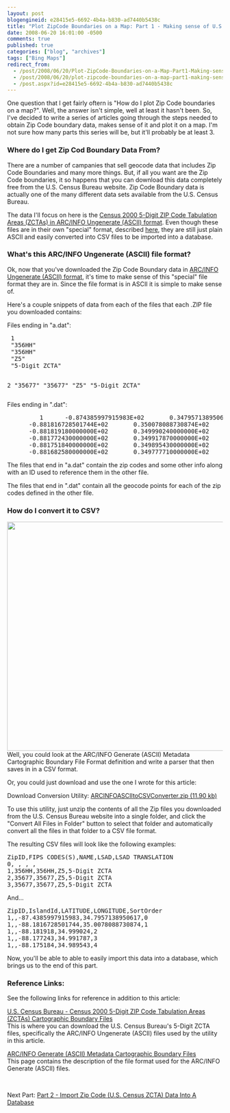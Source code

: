 ```yaml
---
layout: post
blogengineid: e28415e5-6692-4b4a-b830-ad7440b5438c
title: "Plot ZipCode Boundaries on a Map: Part 1 - Making sense of U.S. Census ZCTA ARC/INFO Ungenerate (ASCII) files"
date: 2008-06-20 16:01:00 -0500
comments: true
published: true
categories: ["blog", "archives"]
tags: ["Bing Maps"]
redirect_from: 
  - /post/2008/06/20/Plot-ZipCode-Boundaries-on-a-Map-Part1-Making-sense-of-US-Census-ZCTA-ARCINFO-Ungenerate-ASCII-files
  - /post/2008/06/20/plot-zipcode-boundaries-on-a-map-part1-making-sense-of-us-census-zcta-arcinfo-ungenerate-ascii-files
  - /post.aspx?id=e28415e5-6692-4b4a-b830-ad7440b5438c
---
```

<!-- more -->
<p>One question that I get fairly oftern is "How do I plot Zip Code boundaries on a map?". Well, the answer isn't simple, well at least it hasn't been. So, I've decided to write a series of articles going through the steps needed to obtain Zip Code boundary data, makes sense of it and plot it on a map. I'm not sure how many parts this series will be, but it'll probably be at least 3.</p>
<h3>Where do I get Zip Cod Boundary Data From?</h3>
<p>There are a number of campanies that sell geocode data that includes Zip Code Boundaries and many more things. But, if all you want are the Zip Code boundaries, it so happens that you can download this data completely free from the U.S. Census Bureau website. Zip Code Boundary data is actually one of the many different data sets available from the U.S. Census Bureau.</p>
<p>The data I'll focus on&nbsp;here is the <a href="http://www.census.gov/geo/www/cob/z52000.html">Census 2000 5-Digit ZIP Code Tabulation Areas (ZCTAs) in ARC/INFO Ungenerate (ASCII) format</a>. Even though these files are in their own "special" format, described <a href="http://www.census.gov/geo/www/cob/ascii_info.html">here</a>, they are still just plain ASCII and easily converted into CSV files to be imported into a database.</p>
<h3>What's this ARC/INFO Ungenerate (ASCII) file format?</h3>
<p>Ok, now that you've downloaded the Zip Code Boundary data in <a href="http://www.census.gov/geo/www/cob/ascii_info.html">ARC/INFO Ungenerate (ASCII) format</a>, it's time to make sense of this "special" file format they are in. Since the file format is in ASCII it is simple to make sense of.</p>
<p>Here's a couple snippets of data from each of the files that each .ZIP file you downloaded contains:</p>
<p>Files ending in "a.dat":&nbsp;</p>
<pre class="brush: plain; first-line: 1; tab-size: 4; toolbar: false; "> 1
 "356HH"
 "356HH"
 "Z5"
 "5-Digit ZCTA"
 
 2
 "35677"
 "35677"
 "Z5"
 "5-Digit ZCTA"</pre>
<p>Files ending in ".dat":</p>
<pre class="brush: plain; first-line: 1; tab-size: 4; toolbar: false; ">         1      -0.874385997915983E+02       0.347957138950617E+02
      -0.881816728501744E+02       0.350078088730874E+02
      -0.881819180000000E+02       0.349990240000000E+02
      -0.881772430000000E+02       0.349917870000000E+02
      -0.881751840000000E+02       0.349895430000000E+02
      -0.881682580000000E+02       0.349777710000000E+02</pre>
<p>The files that end in "a.dat" contain the zip codes and some other info along with an ID used to reference them in the other file.</p>
<p>The files that end in ".dat" contain all the geocode points for each of the zip codes defined in the other file.</p>
<h3>How do I convert it to CSV?</h3>
<p><img src="/images/postsARCINFOASCIItoCSVConverter_Screenshot.png" alt="" width="660" height="534" align="right" />Well, you could look at the ARC/INFO Generate (ASCII) Metadata Cartographic Boundary File Format definition and write a parser that then saves in in a CSV format.</p>
<p>Or, you could just download and use the one I wrote for this article:</p>
<p>Download Conversion Utility: <a href="/file.axd?file=ARCINFOASCIItoCSVConverter.zip" rel="enclosure">ARCINFOASCIItoCSVConverter.zip (11.90 kb)</a></p>
<p>To use this utility, just unzip the contents of all the Zip files you downloaded from the U.S. Census Bureau website into a single folder, and click the "Convert All Files in Folder" button to select that folder and automatically convert all the files in that folder to a CSV file format.</p>
<p>The resulting CSV files will look like the following examples:</p>
<pre class="brush: plain; first-line: 1; tab-size: 4; toolbar: false; ">ZipID,FIPS CODES(S),NAME,LSAD,LSAD TRANSLATION
0, , , ,
1,356HH,356HH,Z5,5-Digit ZCTA
2,35677,35677,Z5,5-Digit ZCTA
3,35677,35677,Z5,5-Digit ZCTA</pre>
<p>And...</p>
<pre class="brush: plain; first-line: 1; tab-size: 4; toolbar: false; ">ZipID,IslandId,LATITUDE,LONGITUDE,SortOrder
1,,-87.4385997915983,34.7957138950617,0
1,,-88.1816728501744,35.0078088730874,1
1,,-88.181918,34.999024,2
1,,-88.177243,34.991787,3
1,,-88.175184,34.989543,4</pre>
<p>Now, you'll be able to able to easily import this data into a database, which brings us to the end of this part.</p>
<h3>Reference Links:</h3>
<p>See the following links for reference in addition to this article:</p>
<p><a href="http://www.census.gov/geo/www/cob/z52000.html">U.S. Census Bureau - Census 2000&nbsp;5-Digit ZIP Code Tabulation Areas (ZCTAs) Cartographic Boundary Files</a>&nbsp;<br /> This is where you can download the U.S. Census Bureau's 5-Digit ZCTA files, specifically the ARC/INFO Ungenerate (ASCII) files used by the utility in this article.</p>
<p><a href="http://www.census.gov/geo/www/cob/ascii_info.html">ARC/INFO Generate (ASCII) Metadata Cartographic Boundary Files</a><br /> This page contains the description of the file format used for the ARC/INFO Generate (ASCII) files.</p>
<p>&nbsp;</p>
<p>Next Part: <a href="/post/2008/06/Plot-ZipCode-Boundaries-on-a-Map-Part-2-Import-Zip-Code-US-Census-ZCTA-Data-Into-A-Database.aspx">Part 2 - Import Zip Code (U.S. Census ZCTA) Data Into A Database</a></p>
